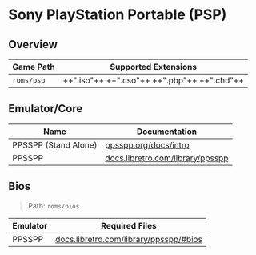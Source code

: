 # Sony PlayStation Portable (PSP)

## Overview

| Game Path | Supported Extensions |
| -- | -- |
| `roms/psp` | ++".iso"++ ++".cso"++ ++".pbp"++ ++".chd"++ |

## Emulator/Core

| Name | Documentation |
| --- | --- |
| PPSSPP (Stand Alone) | [ppsspp.org/docs/intro](https://www.ppsspp.org/docs/intro) |
| PPSSPP | [docs.libretro.com/library/ppsspp](https://docs.libretro.com/library/ppsspp/) |

## Bios

> Path: `roms/bios`

| Emulator | Required Files |
| -- | -- |
| PPSSPP | [docs.libretro.com/library/ppsspp/#bios](https://docs.libretro.com/library/ppsspp/#bios) |